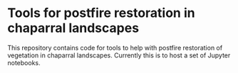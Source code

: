# Tools for postfire restoration in chaparral landscapes

This repository contains code for tools to help with postfire
restoration of vegetation in chaparral landscapes. Currently this
is to host a set of Jupyter notebooks.
